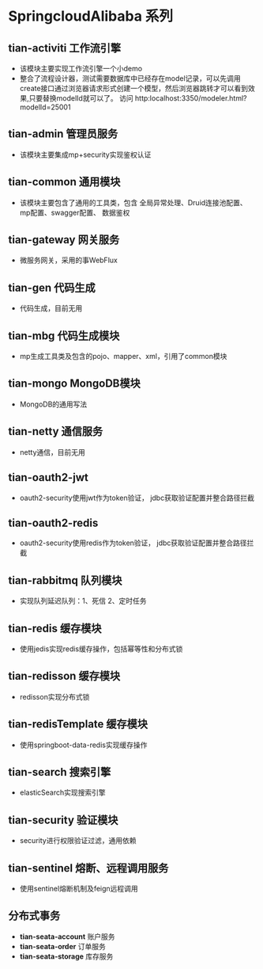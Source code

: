# SpringcloudAlibaba 系列
## **tian-activiti** 工作流引擎
  - 该模块主要实现工作流引擎一个小demo
  - 整合了流程设计器，测试需要数据库中已经存在model记录，可以先调用create接口通过浏览器请求形式创建一个模型，然后浏览器跳转才可以看到效果,只要替换modelId就可以了。
             访问 http:localhost:3350/modeler.html?modelId=25001
## **tian-admin**  管理员服务
  - 该模块主要集成mp+security实现鉴权认证
## **tian-common**  通用模块
  - 该模块主要包含了通用的工具类，包含
  全局异常处理、Druid连接池配置、mp配置、swagger配置、
  数据鉴权
## **tian-gateway**  网关服务
  - 微服务网关，采用的事WebFlux
## **tian-gen**  代码生成
  - 代码生成，目前无用
## **tian-mbg**  代码生成模块
  - mp生成工具类及包含的pojo、mapper、xml，引用了common模块
## **tian-mongo**  MongoDB模块
  - MongoDB的通用写法
## **tian-netty**  通信服务
  - netty通信，目前无用
## **tian-oauth2-jwt**  
  - oauth2-security使用jwt作为token验证，
  jdbc获取验证配置并整合路径拦截
## **tian-oauth2-redis** 
  - oauth2-security使用redis作为token验证，
       jdbc获取验证配置并整合路径拦截
## **tian-rabbitmq**   队列模块
  - 实现队列延迟队列：1、死信  2、定时任务
## **tian-redis**   缓存模块
  - 使用jedis实现redis缓存操作，包括幂等性和分布式锁
## **tian-redisson**  缓存模块
  - redisson实现分布式锁
## **tian-redisTemplate**  缓存模块
  - 使用springboot-data-redis实现缓存操作
## **tian-search**   搜索引擎
  - elasticSearch实现搜索引擎
## **tian-security**   验证模块
  - security进行权限验证过滤，通用依赖
## **tian-sentinel**   熔断、远程调用服务
  - 使用sentinel熔断机制及feign远程调用
## **分布式事务**
- **tian-seata-account**   账户服务
- **tian-seata-order**     订单服务
- **tian-seata-storage**   库存服务